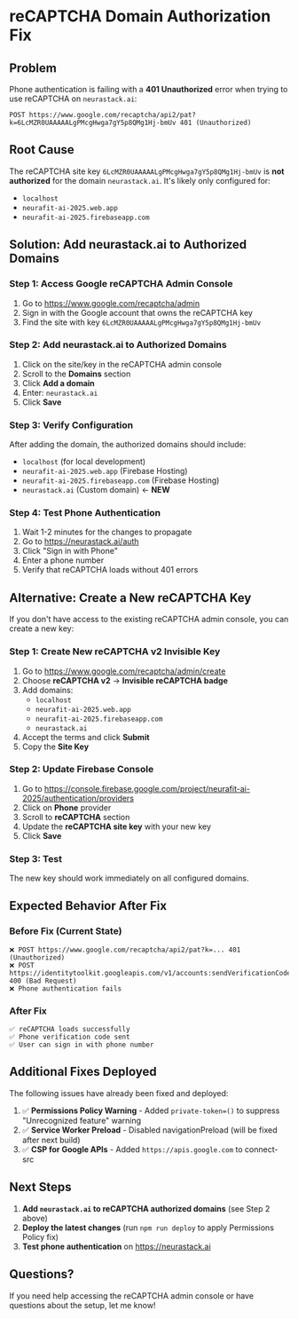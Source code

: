# reCAPTCHA Domain Authorization Fix

## Problem
Phone authentication is failing with a **401 Unauthorized** error when trying to use reCAPTCHA on `neurastack.ai`:

```
POST https://www.google.com/recaptcha/api2/pat?k=6LcMZR0UAAAAALgPMcgHwga7gY5p8QMg1Hj-bmUv 401 (Unauthorized)
```

## Root Cause
The reCAPTCHA site key `6LcMZR0UAAAAALgPMcgHwga7gY5p8QMg1Hj-bmUv` is **not authorized** for the domain `neurastack.ai`. It's likely only configured for:
- `localhost`
- `neurafit-ai-2025.web.app`
- `neurafit-ai-2025.firebaseapp.com`

## Solution: Add neurastack.ai to Authorized Domains

### Step 1: Access Google reCAPTCHA Admin Console
1. Go to https://www.google.com/recaptcha/admin
2. Sign in with the Google account that owns the reCAPTCHA key
3. Find the site with key `6LcMZR0UAAAAALgPMcgHwga7gY5p8QMg1Hj-bmUv`

### Step 2: Add neurastack.ai to Authorized Domains
1. Click on the site/key in the reCAPTCHA admin console
2. Scroll to the **Domains** section
3. Click **Add a domain**
4. Enter: `neurastack.ai`
5. Click **Save**

### Step 3: Verify Configuration
After adding the domain, the authorized domains should include:
- `localhost` (for local development)
- `neurafit-ai-2025.web.app` (Firebase Hosting)
- `neurafit-ai-2025.firebaseapp.com` (Firebase Hosting)
- `neurastack.ai` (Custom domain) ← **NEW**

### Step 4: Test Phone Authentication
1. Wait 1-2 minutes for the changes to propagate
2. Go to https://neurastack.ai/auth
3. Click "Sign in with Phone"
4. Enter a phone number
5. Verify that reCAPTCHA loads without 401 errors

## Alternative: Create a New reCAPTCHA Key

If you don't have access to the existing reCAPTCHA admin console, you can create a new key:

### Step 1: Create New reCAPTCHA v2 Invisible Key
1. Go to https://www.google.com/recaptcha/admin/create
2. Choose **reCAPTCHA v2** → **Invisible reCAPTCHA badge**
3. Add domains:
   - `localhost`
   - `neurafit-ai-2025.web.app`
   - `neurafit-ai-2025.firebaseapp.com`
   - `neurastack.ai`
4. Accept the terms and click **Submit**
5. Copy the **Site Key**

### Step 2: Update Firebase Console
1. Go to https://console.firebase.google.com/project/neurafit-ai-2025/authentication/providers
2. Click on **Phone** provider
3. Scroll to **reCAPTCHA** section
4. Update the **reCAPTCHA site key** with your new key
5. Click **Save**

### Step 3: Test
The new key should work immediately on all configured domains.

## Expected Behavior After Fix

### Before Fix (Current State)
```
❌ POST https://www.google.com/recaptcha/api2/pat?k=... 401 (Unauthorized)
❌ POST https://identitytoolkit.googleapis.com/v1/accounts:sendVerificationCode 400 (Bad Request)
❌ Phone authentication fails
```

### After Fix
```
✅ reCAPTCHA loads successfully
✅ Phone verification code sent
✅ User can sign in with phone number
```

## Additional Fixes Deployed

The following issues have already been fixed and deployed:

1. ✅ **Permissions Policy Warning** - Added `private-token=()` to suppress "Unrecognized feature" warning
2. ✅ **Service Worker Preload** - Disabled navigationPreload (will be fixed after next build)
3. ✅ **CSP for Google APIs** - Added `https://apis.google.com` to connect-src

## Next Steps

1. **Add `neurastack.ai` to reCAPTCHA authorized domains** (see Step 2 above)
2. **Deploy the latest changes** (run `npm run deploy` to apply Permissions Policy fix)
3. **Test phone authentication** on https://neurastack.ai

## Questions?

If you need help accessing the reCAPTCHA admin console or have questions about the setup, let me know!

